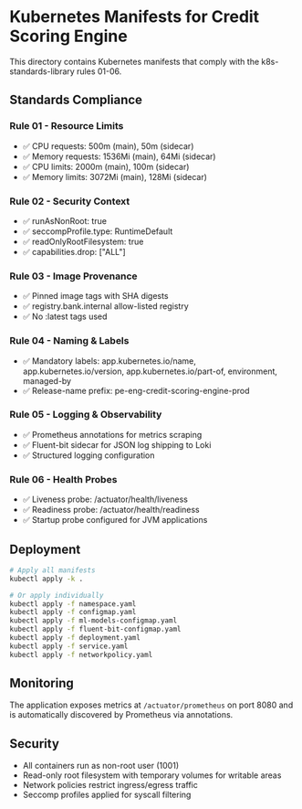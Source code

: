 # Kubernetes Manifests for Credit Scoring Engine

This directory contains Kubernetes manifests that comply with the k8s-standards-library rules 01-06.

## Standards Compliance

### Rule 01 - Resource Limits
- ✅ CPU requests: 500m (main), 50m (sidecar)
- ✅ Memory requests: 1536Mi (main), 64Mi (sidecar)
- ✅ CPU limits: 2000m (main), 100m (sidecar)
- ✅ Memory limits: 3072Mi (main), 128Mi (sidecar)

### Rule 02 - Security Context
- ✅ runAsNonRoot: true
- ✅ seccompProfile.type: RuntimeDefault
- ✅ readOnlyRootFilesystem: true
- ✅ capabilities.drop: ["ALL"]

### Rule 03 - Image Provenance
- ✅ Pinned image tags with SHA digests
- ✅ registry.bank.internal allow-listed registry
- ✅ No :latest tags used

### Rule 04 - Naming & Labels
- ✅ Mandatory labels: app.kubernetes.io/name, app.kubernetes.io/version, app.kubernetes.io/part-of, environment, managed-by
- ✅ Release-name prefix: pe-eng-credit-scoring-engine-prod

### Rule 05 - Logging & Observability
- ✅ Prometheus annotations for metrics scraping
- ✅ Fluent-bit sidecar for JSON log shipping to Loki
- ✅ Structured logging configuration

### Rule 06 - Health Probes
- ✅ Liveness probe: /actuator/health/liveness
- ✅ Readiness probe: /actuator/health/readiness
- ✅ Startup probe configured for JVM applications

## Deployment

```bash
# Apply all manifests
kubectl apply -k .

# Or apply individually
kubectl apply -f namespace.yaml
kubectl apply -f configmap.yaml
kubectl apply -f ml-models-configmap.yaml
kubectl apply -f fluent-bit-configmap.yaml
kubectl apply -f deployment.yaml
kubectl apply -f service.yaml
kubectl apply -f networkpolicy.yaml
```

## Monitoring

The application exposes metrics at `/actuator/prometheus` on port 8080 and is automatically discovered by Prometheus via annotations.

## Security

- All containers run as non-root user (1001)
- Read-only root filesystem with temporary volumes for writable areas
- Network policies restrict ingress/egress traffic
- Seccomp profiles applied for syscall filtering
